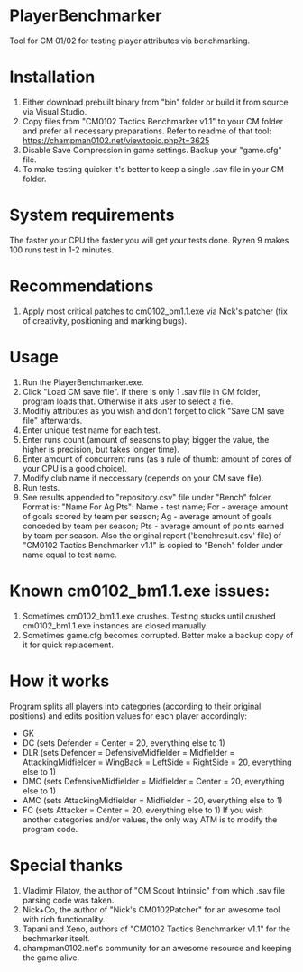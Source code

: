 # PlayerBenchmarker
Tool for CM 01/02 for testing player attributes via benchmarking.

# Installation
1. Either download prebuilt binary from "bin" folder or build it from source via Visual Studio.
2. Copy files from "CM0102 Tactics Benchmarker v1.1" to your CM folder and prefer all necessary preparations. Refer to readme of that tool: https://champman0102.net/viewtopic.php?t=3625
3. Disable Save Compression in game settings. Backup your "game.cfg" file.
4. To make testing quicker it's better to keep a single .sav file in your CM folder.

# System requirements
The faster your CPU the faster you will get your tests done. Ryzen 9 makes 100 runs test in 1-2 minutes.

# Recommendations
1. Apply most critical patches to cm0102_bm1.1.exe via Nick's patcher (fix of creativity, positioning and marking bugs).

# Usage
1. Run the PlayerBenchmarker.exe.
2. Click "Load CM save file". If there is only 1 .sav file in CM folder, program loads that. Otherwise it aks user to select a file.
3. Modifiy attributes as you wish and don't forget to click "Save CM save file" afterwards.
4. Enter unique test name for each test.
5. Enter runs count (amount of seasons to play; bigger the value, the higher is precision, but takes longer time).
6. Enter amount of concurrent runs (as a rule of thumb: amount of cores of your CPU is a good choice).
7. Modify club name if neccessary (depends on your CM save file).
8. Run tests.
9. See results appended to "repository.csv" file under "Bench" folder. Format is: "Name For Ag Pts":
Name - test name;
For - average amount of goals scored by team per season;
Ag - average amount of goals conceded by team per season;
Pts - average amount of points earned by team per season.
Also the original report ('benchresult.csv' file) of "CM0102 Tactics Benchmarker v1.1" is copied to "Bench" folder under name equal to test name.

# Known cm0102_bm1.1.exe issues:
1. Sometimes cm0102_bm1.1.exe crushes. Testing stucks until crushed cm0102_bm1.1.exe instances are closed manually.
2. Sometimes game.cfg becomes corrupted. Better make a backup copy of it for quick replacement.

# How it works
Program splits all players into categories (according to their original positions) and edits position values for each player accordingly:
- GK
- DC (sets Defender = Center = 20, everything else to 1)
- DLR (sets Defender = DefensiveMidfielder = Midfielder = AttackingMidfielder = WingBack = LeftSide = RightSide = 20, everything else to 1)
- DMC (sets DefensiveMidfielder = Midfielder = Center = 20, everything else to 1)
- AMC (sets AttackingMidfielder = Midfielder = 20, everything else to 1)
- FC (sets Attacker = Center = 20, everything else to 1)
If you wish another categories and/or values, the only way ATM is to modify the program code.

# Special thanks
1) Vladimir Filatov, the author of "CM Scout Intrinsic" from which .sav file parsing code was taken.
2) Nick+Co, the author of "Nick's CM0102Patcher" for an awesome tool with rich functionality.
3) Tapani and Xeno, authors of "CM0102 Tactics Benchmarker v1.1" for the bechmarker itself.
4) champman0102.net's community for an awesome resource and keeping the game alive.